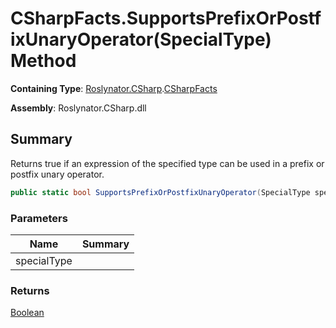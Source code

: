 # CSharpFacts\.SupportsPrefixOrPostfixUnaryOperator\(SpecialType\) Method

**Containing Type**: [Roslynator.CSharp](../../README.md)\.[CSharpFacts](../README.md)

**Assembly**: Roslynator\.CSharp\.dll

## Summary

Returns true if an expression of the specified type can be used in a prefix or postfix unary operator\.

```csharp
public static bool SupportsPrefixOrPostfixUnaryOperator(SpecialType specialType)
```

### Parameters

| Name | Summary |
| ---- | ------- |
| specialType | |

### Returns

[Boolean](https://docs.microsoft.com/en-us/dotnet/api/system.boolean)

